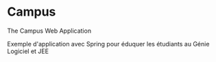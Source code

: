 Campus
======

The Campus Web Application

Exemple d'application avec Spring pour éduquer les étudiants au Génie Logiciel et JEE
